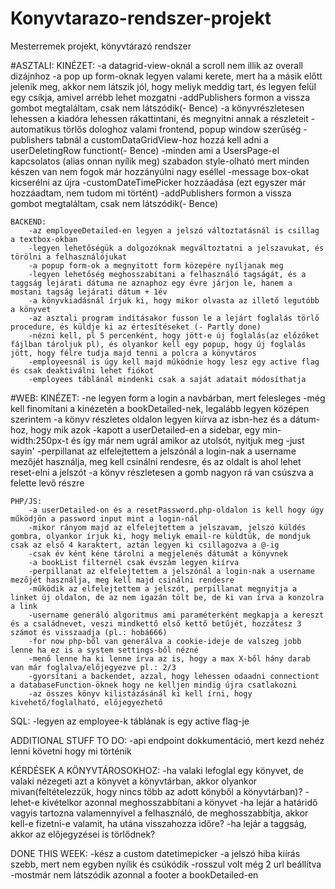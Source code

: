 # Konyvtarazo-rendszer-projekt
Mesterremek projekt, könyvtárazó rendszer


#ASZTALI:
    KINÉZET:
        -a datagrid-view-oknál a scroll nem illik az overall dizájnhoz
        -a pop up form-oknak legyen valami kerete, mert ha a másik előtt jelenik meg, akkor nem látszik jól, hogy meliyk meddig tart, és legyen felül egy csíkja, amivel arrébb lehet mozgatni
        -addPublishers formon a vissza gombot megtaláltam, csak nem látszódik(- Bence)
        -a könyvrészletesen lehessen a kiadóra lehessen rákattintani, és megnyitni annak a részleteit
        -automatikus törlős dologhoz valami frontend, popup window szerűség
        -publishers tabnál a customDataGridView-hoz hozzá kell adni a userDeletingRow functiont(- Bence)
        -minden ami a UsersPage-el kapcsolatos (alias onnan nyílik meg) szabadon style-olható mert minden készen van nem fogok már hozzányúlni nagy eséllel
        -message box-okat kicserélni az újra
        -customDateTimePicker hozzáadása (ezt egyszer már hozzáadtam, nem tudom mi történt)
        -addPublishers formon a vissza gombot megtaláltam, csak nem látszódik(- Bence)


    BACKEND:
        -az employeeDetailed-en legyen a jelszó változtatásnál is csillag a textbox-okban
        -legyen lehetőségük a dolgozóknak megváltoztatni a jelszavukat, és törölni a felhasználójukat
        -a popup form-ok a megnyitott form közepére nyíljanak meg
        -legyen lehetőség meghosszabítani a felhasználó tagságát, és a taggság lejárati dátuma ne aznaphoz egy évre járjon le, hanem a mostani tagság lejárati dátum + 1év
        -a könyvkiadásnál írjuk ki, hogy mikor olvasta az illető legutóbb a könyvet 
        -az asztali program indításakor fusson le a lejárt foglalás törlő procedure, és küldje ki az értesítéseket (- Partly done)
        -nézni kell, pl 5 percenként, hogy jött-e új foglalás(az előzőket fájlban tároljuk pl), és olyankor kell egy popup, hogy új foglalás jött, hogy félre tudja majd tenni a polcra a könyvtáros
        -employeesnál is úgy kell majd működnie hogy lesz egy active flag és csak deaktiválni lehet fiókot
        -employees táblánál mindenki csak a saját adatait módosíthatja 

#WEB:
    KINÉZET:
        -ne legyen form a login a navbárban, mert felesleges
        -még kell finomítani a kinézetén a bookDetailed-nek, legalább legyen középen szerintem
        -a könyv részletes oldalon legyen kiírva az isbn-hez és a dátum-hoz, hogy mik azok
        -kapott a userDetailed-en a sidebar, egy min-width:250px-t és így már nem ugrál amikor az utolsót, nyitjuk meg -just sayin'
        -perpillanat az elfelejtettem a jelszónál a login-nak a username mezőjét használja, meg kell csinálni rendesre, és az oldalt is ahol lehet reset-elni a jelszót
        -a könyv részletesen a gomb nagyon rá van csúszva a felette levő részre
        
        

    PHP/JS:
        -a userDetailed-on és a resetPassword.php-oldalon is kell hogy úgy működjön a password input mint a login-nál
        -mikor rányom majd az elfelejtettem a jelszavam, jelszó küldés gombra, olyankor írjuk ki, hogy meliyk email-re küldtük, de mondjuk csak az első 4 karaktert, aztán legyen ki csillagozva a @-ig
        -csak év ként kéne tárolni a megjelenés dátumát a könyvnek
        -a bookList filternél csak évszám legyen kiírva
        -perpillanat az elfelejtettem a jelszónál a login-nak a username mezőjét használja, meg kell majd csinálni rendesre
        -működik az elfelejtettem a jelszót, perpillanat megnyitja a linket új oldalon, de az nem igazán tölt be, de ki van írva a konzolra a link
        -username generáló algoritmus ami paraméterként megkapja a kereszt és a családnevet, veszi mindkettő első kettő betűjét, hozzátesz 3 számot és visszaadja (pl.: hobá666)
        -for now php-ből van generálva a cookie-ideje de valszeg jobb lenne ha ez is a system settings-ből nézné
        -menő lenne ha ki lenne írva az is, hogy a max X-ből hány darab van már foglalva/előjegyezve pl.: 2/3
        -gyorsítani a backendet, azzal, hogy lehessen odaadni connectiont a databaseFunction-öknek hogy ne kelljen mindig újra csatlakozni
        -az összes könyv kilistázásánál ki kell írni, hogy kivehető/foglalható, előjegyezhető

SQL:
    -legyen az employee-k táblának is egy active flag-je


ADDITIONAL STUFF TO DO:
-api endpoint dokkumentáció, mert kezd nehéz lenni követni hogy mi történik

KÉRDÉSEK A KÖNYVTÁROSOKHOZ:
-ha valaki lefoglal egy könyvet, de valaki nézegeti azt a könyvet a könyvtárban, akkor olyankor mivan(feltételezzük, hogy nincs több az adott könyből a könyvtárban)?
-lehet-e kivételkor azonnal meghosszabbítani a könyvet
-ha lejár a határidő vagyis tartozna valamennyivel a felhasználó, de meghosszabbítja, akkor kell-e fizetni-e valamit, ha utána visszahozza időre?
-ha lejár a taggság, akkor az előjegyzései is törlődnek?


DONE THIS WEEK:
-kész a custom datetimepicker
-a jelszó hiba kiírás szebb, mert nem egyben nyílik és csúkódik 
-rosszul volt még 2 url beállítva
-mostmár nem látszódik azonnal a footer a bookDetailed-en
